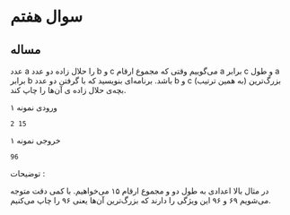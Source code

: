 # سوال هفتم
## مساله

عدد a را حلال زاده دو عدد b و c می‌گوییم وقتی که مجموع ارقام a برابر c و طول a برابر b باشد. برنامه‌ای بنویسید که با گرفتن دو عدد b و c (به همین ترتیب) بزرگ‌ترین بچه‌ی حلال زاده ی آن‌ها را چاپ کند. 

ورودی نمونه ۱

    2 15

خروجی نمونه ۱

    96

توضیحات :

در مثال بالا اعدادی به طول دو و مجموع ارقام ۱۵ می‌خواهیم. با کمی دقت متوجه می‌شویم ۶۹ و ۹۶ این ویژگی را دارند که بزرگ‌ترین آن‌ها یعنی ۹۶ را چاپ می‌کنیم.